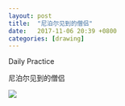 ```yaml
---
layout: post
title:  "尼泊尔见到的僧侣"
date:   2017-11-06 20:39 +0800
categories: [drawing]
---
```


Daily Practice

尼泊尔见到的僧侣

![](https://wx2.sinaimg.cn/mw690/698f3196gy1fl8qsql4b9j22e036okjm.jpg)


